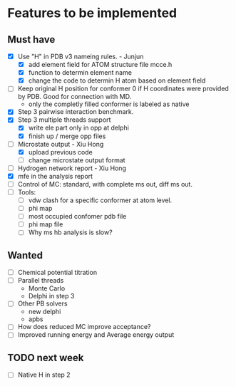 # Features to be implemented

## Must have

* [x] Use "H" in PDB v3 nameing rules. - Junjun
   * [x] add element field for ATOM structure file mcce.h
   * [x] function to determin element name
   * [x] change the code to determin H atom based on element field
* [ ] Keep original H position for conformer 0 if H coordinates were provided by PDB. Good for connection with MD.
   * only the completly filled conformer is labeled as native
* [x] Step 3 pairwise interaction benchmark.
* [x] Step 3 multiple threads support
   * [x] write ele part only in opp at delphi
   * [x] finish up / merge opp files
* [ ] Microstate output - Xiu Hong
  * [x] upload previous code
  * [ ] change microstate output format
* [ ] Hydrogen network report - Xiu Hong
* [x] mfe in the analysis report
* [ ] Control of MC: standard, with complete ms out, diff ms out.
* [ ] Tools:
   * [ ] vdw clash for a specific conformer at atom level.
   * [ ] phi map
   * [ ] most occupied confomer pdb file
   * [ ] phi map file
   * [ ] Why ms hb analysis is slow? 

## Wanted
 * [ ] Chemical potential titration
 * [ ] Parallel threads
    * Monte Carlo
    * Delphi in step 3
 * [ ] Other PB solvers
    * new delphi
    * apbs
 * [ ] How does reduced MC improve acceptance?
 * [ ] Improved running energy and Average energy output
 
## TODO next week
 * [ ] Native H in step 2
 
